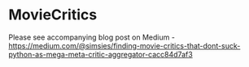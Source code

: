 # MovieCritics

Please see accompanying blog post on Medium - https://medium.com/@simsies/finding-movie-critics-that-dont-suck-python-as-mega-meta-critic-aggregator-cacc84d7af3
